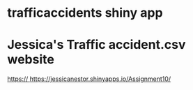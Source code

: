 # trafficaccidents shiny app
# Jessica's Traffic accident.csv website
[https:// ](https://jessicanestor.shinyapps.io/Assignment10/)https://jessicanestor.shinyapps.io/Assignment10/ 
